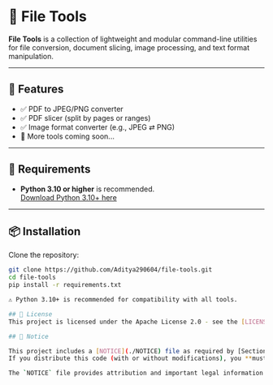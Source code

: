 # 📁 File Tools

**File Tools** is a collection of lightweight and modular command-line utilities for file conversion, document slicing, image processing, and text format manipulation.

---

## 🧰 Features

- ✅ PDF to JPEG/PNG converter
- ✅ PDF slicer (split by pages or ranges)
- ✅ Image format converter (e.g., JPEG ⇄ PNG)
- 🚀 More tools coming soon...

---
## 📝 Requirements

- **Python 3.10 or higher** is recommended.  
  [Download Python 3.10+ here](https://www.python.org/downloads/)

---

## 📦 Installation

Clone the repository:

```bash
git clone https://github.com/Aditya290604/file-tools.git
cd file-tools
pip install -r requirements.txt

⚠️ Python 3.10+ is recommended for compatibility with all tools.

## 📜 License  
This project is licensed under the Apache License 2.0 - see the [LICENSE](LICENSE) file for details.

## 📄 Notice

This project includes a [NOTICE](./NOTICE) file as required by [Section 4(d)](https://www.apache.org/licenses/LICENSE-2.0#conditions) of the Apache License 2.0.  
If you distribute this code (with or without modifications), you **must** include the `NOTICE` file along with the `LICENSE`.

The `NOTICE` file provides attribution and important legal information about this project and its origin.

